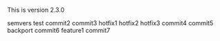 This is version 2.3.0

semvers test
commit2
commit3
hotfix1
hotfix2
hotfix3
commit4
commit5
backport
commit6
feature1
commit7
